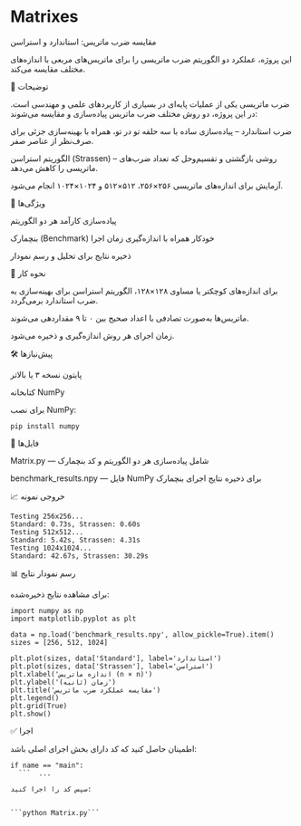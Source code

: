 # Matrixes

مقایسه ضرب ماتریس: استاندارد و استراسن

این پروژه، عملکرد دو الگوریتم ضرب ماتریسی را برای ماتریس‌های مربعی با اندازه‌های مختلف مقایسه می‌کند.

📌 توضیحات

ضرب ماتریسی یکی از عملیات پایه‌ای در بسیاری از کاربردهای علمی و مهندسی است. در این پروژه، دو روش مختلف ضرب ماتریس پیاده‌سازی و مقایسه می‌شوند:

ضرب استاندارد – پیاده‌سازی ساده با سه حلقه تو در تو، همراه با بهینه‌سازی جزئی برای صرف‌نظر از عناصر صفر.

الگوریتم استراسن (Strassen) – روشی بازگشتی و تقسیم‌و‌حل که تعداد ضرب‌های ماتریسی را کاهش می‌دهد.


آزمایش برای اندازه‌های ماتریسی ۲۵۶×۲۵۶، ۵۱۲×۵۱۲ و ۱۰۲۴×۱۰۲۴ انجام می‌شود.

🚀 ویژگی‌ها

پیاده‌سازی کارآمد هر دو الگوریتم

بنچمارک (Benchmark) خودکار همراه با اندازه‌گیری زمان اجرا

ذخیره نتایج برای تحلیل و رسم نمودار


🧠 نحوه کار

برای اندازه‌های کوچکتر یا مساوی ۱۲۸×۱۲۸، الگوریتم استراسن برای بهینه‌سازی به ضرب استاندارد برمی‌گردد.

ماتریس‌ها به‌صورت تصادفی با اعداد صحیح بین ۰ تا ۹ مقداردهی می‌شوند.

زمان اجرای هر روش اندازه‌گیری و ذخیره می‌شود.


🛠️ پیش‌نیازها

پایتون نسخه ۳ یا بالاتر

کتابخانه NumPy


برای نصب NumPy:
```
pip install numpy
```
📂 فایل‌ها

Matrix.py — شامل پیاده‌سازی هر دو الگوریتم و کد بنچمارک

benchmark_results.npy — فایل NumPy برای ذخیره نتایج اجرای بنچمارک


📈 خروجی نمونه
```
Testing 256x256...
Standard: 0.73s, Strassen: 0.60s
Testing 512x512...
Standard: 5.42s, Strassen: 4.31s
Testing 1024x1024...
Standard: 42.67s, Strassen: 30.29s
```
📊 رسم نمودار نتایج

برای مشاهده نتایج ذخیره‌شده:

```
import numpy as np
import matplotlib.pyplot as plt

data = np.load('benchmark_results.npy', allow_pickle=True).item()
sizes = [256, 512, 1024]

plt.plot(sizes, data['Standard'], label='استاندارد')
plt.plot(sizes, data['Strassen'], label='استراسن')
plt.xlabel('اندازه ماتریس (n × n)')
plt.ylabel('زمان (ثانیه)')
plt.title('مقایسه عملکرد ضرب ماتریس')
plt.legend()
plt.grid(True)
plt.show()
```
✅ اجرا

اطمینان حاصل کنید که کد دارای بخش اجرای اصلی باشد:

```
if name == "main":
  ```  ...

سپس کد را اجرا کنید:


```python Matrix.py```


